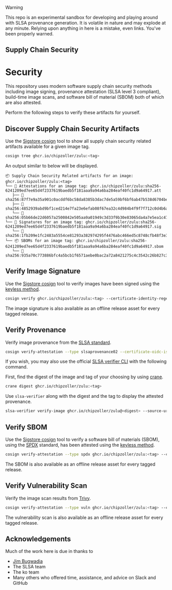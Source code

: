> [!WARNING]  
> This repo is an experimental sandbox for developing and playing around with SLSA provenance generation. It is volatile in nature and may explode at any minute. Relying upon anything in here is a mistake, even links. You've been properly warned.

## Supply Chain Security

# Security

This repository uses modern software supply chain security methods including image signing, provenance attestation (SLSA level 3 compliant), build-time image scans, and software bill of material (SBOM) both of which are also attested.

Perform the following steps to verify these artifacts for yourself.

## Discover Supply Chain Security Artifacts

Use the [Sigstore cosign](https://github.com/sigstore/cosign) tool to show all supply chain security related artifacts available for a given image tag.

```sh
cosign tree ghcr.io/chipzoller/zulu:<tag>
```

An output similar to below will be displayed.

```
📦 Supply Chain Security Related artifacts for an image: ghcr.io/chipzoller/zulu:<tag>
└── 💾 Attestations for an image tag: ghcr.io/chipzoller/zulu:sha256-6241209ed7ee65d4f2337619baedb5f181aaa9a94a6ba284eaf40fc1d9a64917.att
   ├── 🍒 sha256:87f7e9a35a901c0acddf6bc58da8385b3dac7de5a59bf6bf6ab47b538d6704be
   ├── 🍒 sha256:4852939abd9bf1ced214e7fa23e6efab08f67ea32c4d984b4f9f7f712c0d4b6a
   └── 🍒 sha256:05b66de22d6057a2500842e505aa9a01949c3d33f9b30e83065da4a7e5ea1c47
└── 🔐 Signatures for an image tag: ghcr.io/chipzoller/zulu:sha256-6241209ed7ee65d4f2337619baedb5f181aaa9a94a6ba284eaf40fc1d9a64917.sig
   └── 🍒 sha256:1fb209e1fc2483a5554ce81293a382974295f4476abc466ed5c8748cfb48f3e3
└── 📦 SBOMs for an image tag: ghcr.io/chipzoller/zulu:sha256-6241209ed7ee65d4f2337619baedb5f181aaa9a94a6ba284eaf40fc1d9a64917.sbom
   └── 🍒 sha256:935a70c773886bfc4a5bcb1f6571aebe0bac2a72a8421275c4c3542c26b827c3
```

## Verify Image Signature

Use the [Sigstore cosign](https://github.com/sigstore/cosign) tool to verify images have been signed using the [keyless method](https://docs.sigstore.dev/cosign/signing/overview/).

```sh
cosign verify ghcr.io/chipzoller/zulu:<tag> --certificate-identity-regexp="https://github.com/chipzoller/zulu/.github/workflows/slsa-generic-keyless.yaml@refs/tags/*" --certificate-oidc-issuer="https://token.actions.githubusercontent.com" | jq
```

The image signature is also available as an offline release asset for every tagged release.

## Verify Provenance

Verify image provenance from the [SLSA standard](https://slsa.dev/).

```sh
cosign verify-attestation --type slsaprovenance02 --certificate-oidc-issuer https://token.actions.githubusercontent.com   --certificate-identity-regexp '^https://github.com/slsa-framework/slsa-github-generator/.github/workflows/generator_container_slsa3.yml@refs/tags/v[0-9]+.[0-9]+.[0-9]+$' ghcr.io/chipzoller/zulu:<tag> | jq .payload -r | base64 --decode | jq
```

If you wish, you may also use the official [SLSA verifier CLI](https://github.com/slsa-framework/slsa-verifier) with the following command.

First, find the digest of the image and tag of your choosing by using [crane](https://github.com/google/go-containerregistry/blob/main/cmd/crane/README.md).

```sh
crane digest ghcr.io/chipzoller/zulu:<tag>
```

Use `slsa-verifier` along with the digest and the tag to display the attested provenance.

```sh
slsa-verifier verify-image ghcr.io/chipzoller/zulu@<digest> --source-uri github.com/chipzoller/zulu --source-tag <tag> --print-provenance | jq
```

## Verify SBOM

Use the [Sigstore cosign](https://github.com/sigstore/cosign) tool to verify a software bill of materials (SBOM), using the [SPDX](https://spdx.dev/) standard, has been attested using the [keyless method](https://docs.sigstore.dev/cosign/signing/overview/).

```sh
cosign verify-attestation --type spdx ghcr.io/chipzoller/zulu:<tag> --certificate-identity-regexp="https://github.com/chipzoller/zulu/.github/workflows/slsa-generic-keyless.yaml@refs/tags/*" --certificate-oidc-issuer="https://token.actions.githubusercontent.com" | jq .payload -r | base64 --decode | jq
```

The SBOM is also available as an offline release asset for every tagged release.

## Verify Vulnerability Scan

Verify the image scan results from [Trivy](https://github.com/aquasecurity/trivy).

```sh
cosign verify-attestation --type vuln ghcr.io/chipzoller/zulu:<tag> --certificate-identity-regexp="https://github.com/chipzoller/zulu/.github/workflows/slsa-generic-keyless.yaml@refs/tags/*" --certificate-oidc-issuer="https://token.actions.githubusercontent.com" | jq .payload -r | base64 --decode | jq
```

The vulnerability scan is also available as an offline release asset for every tagged release.

## Acknowledgements

Much of the work here is due in thanks to

* [Jim Bugwadia](https://github.com/JimBugwadia)
* The SLSA team
* The ko team
* Many others who offered time, assistance, and advice on Slack and GitHub
